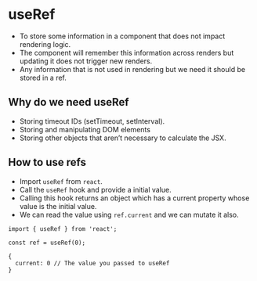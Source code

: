 # useRef

- To store some information in a component that does not impact rendering logic.
- The component will remember this information across renders but updating it does not trigger new renders.
- Any information that is not used in rendering but we need it should be stored in a ref.


## Why do we need useRef

- Storing timeout IDs (setTimeout, setInterval).
- Storing and manipulating DOM elements
- Storing other objects that aren’t necessary to calculate the JSX.

## How to use refs

- Import `useRef` from `react`.
- Call the `useRef` hook and provide a initial value.
- Calling this hook returns an object which has a current property whose value is the initial value.
- We can read the value using `ref.current` and we can mutate it also.

``` tsx
import { useRef } from 'react';

const ref = useRef(0);

{ 
  current: 0 // The value you passed to useRef
}
```  

